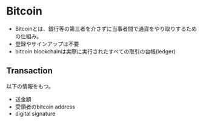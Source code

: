 # Bitcoin

* Bitcoinとは、銀行等の第三者を介さずに当事者間で通貨をやり取りするための仕組み。  
* 登録やサインアップは不要
* bitcoin blockchainは実際に実行されたすべての取引の台帳(ledger)


## Transaction

以下の情報をもつ。  

* 送金額
* 受領者のbitcoin address
* digital signature

